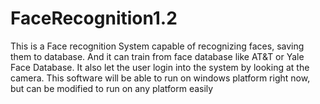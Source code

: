 # FaceRecognition1.2
This is a Face recognition System capable of recognizing faces, saving them to database. And it can train from face database like AT&amp;T or Yale Face Database. It also let the user login into the system by looking at the camera.
This software will be able to run on windows platform right now, but can be modified to run on any platform easily
